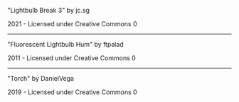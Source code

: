 "Lightbulb Break 3"
by jc.sg

2021 - Licensed under
Creative Commons 0

---

"Fluorescent Lightbulb Hum" 
by ftpalad

2011 - Licensed under
Creative Commons 0

---

"Torch"
by DanielVega

2019 - Licensed under
Creative Commons 0


